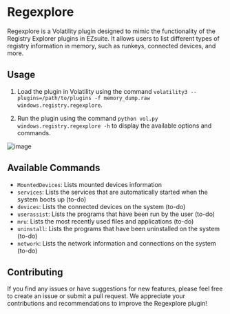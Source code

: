 # Regexplore

Regexplore is a Volatility plugin designed to mimic the functionality of the Registry Explorer plugins in EZsuite. It allows users to list different types of registry information in memory, such as runkeys, connected devices, and more.

## Usage

1. Load the plugin in Volatility using the command `volatility3 --plugins=/path/to/plugins -f memory_dump.raw windows.registry.regexplore`. 

2. Run the plugin using the command `python vol.py windows.registry.regexplore -h` to display the available options and commands.

![image](https://user-images.githubusercontent.com/51376376/226187226-374b9d53-026e-43d6-8b87-e7cce2170779.png)

## Available Commands

- `MountedDevices`: Lists mounted devices information
- `services`: Lists the services that are automatically started when the system boots up (to-do)
- `devices`: Lists the connected devices on the system (to-do)
- `userassist`: Lists the programs that have been run by the user (to-do)
- `mru`: Lists the most recently used files and applications (to-do)
- `uninstall`: Lists the programs that have been uninstalled on the system (to-do)
- `network`: Lists the network information and connections on the system (to-do)

## Contributing

If you find any issues or have suggestions for new features, please feel free to create an issue or submit a pull request. We appreciate your contributions and recommendations to improve the Regexplore plugin!
